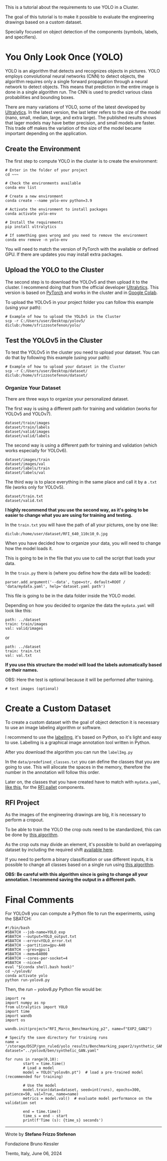 This is a tutorial about the requirements to use YOLO in a Cluster.

The goal of this tutorial is to make it possible to evaluate the engineering drawings based on a custom dataset.

Specially focused on object detection of the components (symbols, labels, and specifiers).

# You Only Look Once (YOLO)

YOLO is an algorithm that detects and recognizes objects in pictures. YOLO employs convolutional neural networks (CNN) to detect objects, the algorithm requires only a single forward propagation through a neural network to detect objects. This means that prediction in the entire image is done in a single algorithm run. The CNN is used to predict various class probabilities and bounding boxes.

There are many variations of YOLO, some of the latest developed by [Ultralytics](https://github.com/ultralytics/ultralytics). In the latest version, the last letter refers to the size of the model (nano, small, median, large, and extra large). The published results shows that lager models may have better precision, and small models are faster. This trade off makes the variation of the size of the model became important depending on the application.

## Create the Environment

The first step to compute YOLO in the cluster is to create the environment:

```
# Enter in the folder of your project
cd ~~~ 

# Check the environments available
conda env list

# Create a new environment
conda create --name yolo-env python=3.9

# Activate the environment to install packages
conda activate yolo-env

# Install the requirements
pip install ultralytics

# If something goes wrong and you need to remove the environment
conda env remove -n yolo-env
```

You will need to match the version of PyTorch with the available or defined GPU. 
If there are updates you may install extra packages.

## Upload the YOLO to the Cluster

The second step is to download the YOLOv5 and then upload it to the cluster.
I recommend doing that from the official developer [Ultralytics](https://github.com/ultralytics/yolov5/). 
This version is based on [PyTorch](https://pytorch.org/) and works in the cluster and in [Google Colab](https://colab.research.google.com/github/ultralytics/yolov5/blob/master/tutorial.ipynb).

To upload the YOLOv5 in your project folder you can follow this example (using your path):
```
# Example of how to upload the YOLOv5 in the Cluster
scp -r C:/Users/user/Desktop/yolov5/ diclub:/home/sfrizzostefenon/yolo/
```

## Test the YOLOv5 in the Cluster

To test the YOLOv5 in the cluster you need to upload your dataset.
You can do that by following this example (using your path):
```
# Example of how to upload your dataset in the Cluster
scp -r C:/Users/user/Desktop/dataset/ diclub:/home/sfrizzostefenon/dataset/
```

### Organize Your Dataset

There are three ways to organize your personalized dataset.

The first way is using a different path for training and validation (works for YOLOv5 and YOLOv7).
```    
dataset/train/images
dataset/train/labels
dataset/valid/images
dataset/valid/labels
```

The second way is using a different path for training and validation (which works especially for YOLOv6).
```    
dataset/images/train
dataset/images/val
dataset/labels/train
dataset/labels/val
```

The third way is to place everything in the same place and call it by a `.txt` file (works only for YOLOv5).
```
dataset/train.txt
dataset/valid.txt
```

**I highly recommend that you use the second way, as it's going to be easier to change what you are using for training and testing.**

In the `train.txt` you will have the path of all your pictures, one by one like:
```
diclub:/home/user/dataset/RFI_640_110c10_0.jpg
```

When you have decided how to organize your data, you will need to change how the model loads it.

This is going to be in the file that you use to call the script that loads your data.

In the `train.py` there is (where you define how the data will be loaded):
```
parser.add_argument('--data', type=str, default=ROOT / 'data/mydata.yaml', help='dataset.yaml path') 
```

This file is going to be in the data folder inside the YOLO model.

Depending on how you decided to organize the data the `mydata.yaml` will look like this:
```
path: ../dataset
train: train/images
val: valid/images
```
or
```
path: ../dataset
train: train.txt
val: val.txt
```

**If you use this structure the model will load the labels automatically based on their names.**

OBS: Here the test is optional because it will be performed after training.
```
# test images (optional)
```

# Create a Custom Dataset

To create a custom dataset with the goal of object detection it is necessary to use an image labeling algorithm or software.

I recommend to use the [labelImg](https://github.com/heartexlabs/labelImg), it's based on Python, so it's light and easy to use.
LabelImg is a graphical image annotation tool written in Python.

After you download the algorithm you can run the `labelImg.py`

In the `data/predefined_classes.txt` you can define the classes that you are going to use. 
This will allocate the spaces in the memory, therefore the number in the annotation will follow this order.

Later on, the classes that you have created have to match with `mydata.yaml`, [like this](https://gitlab.fbk.eu/dsip/dsip_dlresearch/rfi_acc/-/blob/main/Algorithms/YOLO/Setup%20for%20the%20Cluster/rfi_my.yaml), for the [RFI pallet](https://gitlab.fbk.eu/dsip/dsip_dlresearch/rfi_acc/-/blob/main/Extra%20Information/Componenti_RFI.xlsx) components.

## RFI Project

As the images of the engineering drawings are big, it is necessary to perform a cropout.

To be able to train the YOLO the crop outs need to be standardized, this can be done by [this algorithm](https://gitlab.fbk.eu/dsip/dsip_dlresearch/rfi_acc/-/blob/main/Algorithms/Build%20Dataset/Slide_Window_Crop_Out.py).

As the crop outs may divide an element, it's possible to build an overlapping dataset by including the required shift [available here](https://gitlab.fbk.eu/dsip/dsip_dlresearch/rfi_acc/-/blob/main/Algorithms/Build%20Dataset/Slide_Window_Crop_Out.py).

If you need to perform a binary classification or use different inputs, it is possible to change all classes based on a single run using [this algorithm](https://gitlab.fbk.eu/dsip/dsip_dlresearch/rfi_acc/-/blob/main/Algorithms/Build%20Dataset/Change_the_Classes_for_the_Input_of_YOLO.py).

**OBS: Be careful with this algorithm since is going to change all your annotation. I recommend saving the output in a different path.**

# Final Comments

For YOLOv8 you can compute a Python file to run the experiments, using the SBATCH:

```
#!/bin/bash
#SBATCH --job-name=YOLO_exp
#SBATCH --output=YOLO_output.txt
#SBATCH --error=YOLO_error.txt
#SBATCH --partition=gpu-A40
#SBATCH --gres=gpu:1
#SBATCH --mem=64000
#SBATCH --cores-per-socket=4
#SBATCH --nice=0
eval "$(conda shell.bash hook)"
cd ~/yolov8/
conda activate yolo
python run-yolov8.py
```
Then, the $run-yolov8.py$ Python file would be:


```
import re
import numpy as np
from ultralytics import YOLO
import time
import wandb
import os

wandb.init(project="RFI_Marco_Benchmarking_p2", name=f"EXP2_GAN2")

# Specify the save directory for training runs
name = '/storage/DSIP/gnn_ruled/yolo_results/Benchmarking_paper2/synthetic_GAN/Exp'
dataset="../yolov8/ben/synthetic_GAN.yaml"

for runs in range(0,10):
        start = time.time()
        # Load a model
        model = YOLO("yolov8n.pt")  # load a pre-trained model (recommended for training)

        # Use the model
        model.train(data=dataset, seed=int(runs), epochs=300, patience=50, val=True, name=name)
        metrics = model.val()  # evaluate model performance on the validation set

        end = time.time()
        time_s = end - start
        print(f'Time (s): {time_s} seconds')
```


---

Wrote by **Stefano Frizzo Stefenon**

Fondazione Bruno Kessler

Trento, Italy, June 06, 2024
